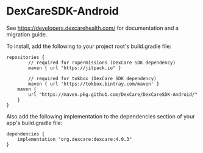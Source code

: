 # DexCareSDK-Android

See https://developers.dexcarehealth.com/ for documentation and a migration guide.

To install, add the following to your project root's build.gradle file:
```
repositories {
        // required for rxpermissions (DexCare SDK dependency)
        maven { url "https://jitpack.io" }

        // required for tokbox (DexCare SDK dependency)
        maven { url 'https://tokbox.bintray.com/maven' }
	maven {
		url "https://maven.pkg.github.com/DexCare/DexCareSDK-Android/"
	}
}
```

Also add the following implementation to the dependencies section of your app's build.gradle file:
```
dependencies {
	implementation "org.dexcare:dexcare:4.0.3"
}
```
